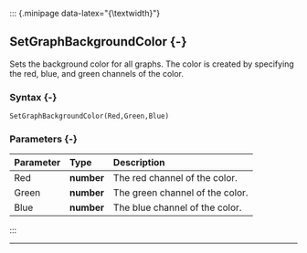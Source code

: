 ::: {.minipage data-latex="{\textwidth}"}
## SetGraphBackgroundColor {-}

Sets the background color for all graphs. The color is created by specifying the red, blue, and green channels of the color.

### Syntax {-}

```{sql}
SetGraphBackgroundColor(Red,Green,Blue)
```

### Parameters {-}

**Parameter** | **Type** | **Description**
| :-- | :-- | :-- |
Red | **number** | The red channel of the color.
Green | **number** | The green channel of the color.
Blue | **number** | The blue channel of the color.
:::

***
